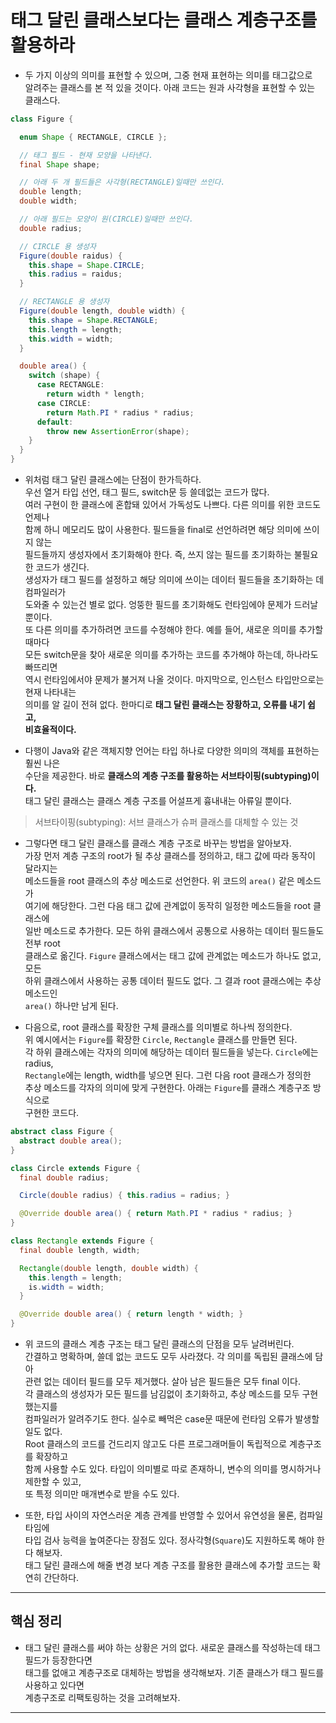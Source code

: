 # 태그 달린 클래스보다는 클래스 계층구조를 활용하라

- 두 가지 이상의 의미를 표현할 수 있으며, 그중 현재 표현하는 의미를 태그값으로  
  알려주는 클래스를 본 적 있을 것이다. 아래 코드는 원과 사각형을 표현할 수 있는 클래스다.

```java
class Figure {

  enum Shape { RECTANGLE, CIRCLE };

  // 태그 필드 - 현재 모양을 나타낸다.
  final Shape shape;

  // 아래 두 개 필드들은 사각형(RECTANGLE)일때만 쓰인다.
  double length;
  double width;

  // 아래 필드는 모양이 원(CIRCLE)일때만 쓰인다.
  double radius;

  // CIRCLE 용 생성자
  Figure(double raidus) {
    this.shape = Shape.CIRCLE;
    this.radius = raidus;
  }

  // RECTANGLE 용 생성자
  Figure(double length, double width) {
    this.shape = Shape.RECTANGLE;
    this.length = length;
    this.width = width;
  }

  double area() {
    switch (shape) {
      case RECTANGLE:
        return width * length;
      case CIRCLE:
        return Math.PI * radius * radius;
      default:
        throw new AssertionError(shape);
    }
  }
}
```

- 위처럼 태그 달린 클래스에는 단점이 한가득하다.  
  우선 열거 타입 선언, 태그 필드, switch문 등 쓸데없는 코드가 많다.  
  여러 구현이 한 클래스에 혼합돼 있어서 가독성도 나쁘다. 다른 의미를 위한 코드도 언제나  
  함께 하니 메모리도 많이 사용한다. 필드들을 final로 선언하려면 해당 의미에 쓰이지 않는  
  필드들까지 생성자에서 초기화해야 한다. 즉, 쓰지 않는 필드를 초기화하는 불필요한 코드가 생긴다.  
  생성자가 태그 필드를 설정하고 해당 의미에 쓰이는 데이터 필드들을 초기화하는 데 컴파일러가  
  도와줄 수 있는건 별로 없다. 엉뚱한 필드를 초기화해도 런타임에야 문제가 드러날 뿐이다.  
  또 다른 의미를 추가하려면 코드를 수정해야 한다. 예를 들어, 새로운 의미를 추가할 때마다  
  모든 switch문을 찾아 새로운 의미를 추가하는 코드를 추가해야 하는데, 하나라도 빠뜨리면  
  역시 런타임에서야 문제가 불거져 나올 것이다. 마지막으로, 인스턴스 타입만으로는 현재 나타내는  
  의미를 알 길이 전혀 없다. 한마디로 **태그 달린 클래스는 장황하고, 오류를 내기 쉽고,**  
  **비효율적이다.**

- 다행이 Java와 같은 객체지향 언어는 타입 하나로 다양한 의미의 객체를 표현하는 훨씬 나은  
  수단을 제공한다. 바로 **클래스의 계층 구조를 활용하는 서브타이핑(subtyping)이다.**  
  태그 달린 클래스는 클래스 계층 구조를 어설프게 흉내내는 아류일 뿐이다.

> 서브타이핑(subtyping): 서브 클래스가 슈퍼 클래스를 대체할 수 있는 것

- 그렇다면 태그 달린 클래스를 클래스 계층 구조로 바꾸는 방법을 알아보자.  
  가장 먼저 계층 구조의 root가 될 추상 클래스를 정의하고, 태그 값에 따라 동작이 달라지는  
  메소드들을 root 클래스의 추상 메소드로 선언한다. 위 코드의 `area()` 같은 메소드가  
  여기에 해당한다. 그런 다음 태그 값에 관계없이 동작히 일정한 메소드들을 root 클래스에  
  일반 메소드로 추가한다. 모든 하위 클래스에서 공통으로 사용하는 데이터 필드들도 전부 root  
  클래스로 옮긴다. `Figure` 클래스에서는 태그 값에 관계없는 메소드가 하나도 없고, 모든  
  하위 클래스에서 사용하는 공통 데이터 필드도 없다. 그 결과 root 클래스에는 추상 메소드인  
  `area()` 하나만 남게 된다.

- 다음으로, root 클래스를 확장한 구체 클래스를 의미별로 하나씩 정의한다.  
  위 예시에서는 `Figure`를 확장한 `Circle`, `Rectangle` 클래스를 만들면 된다.  
  각 하위 클래스에는 각자의 의미에 해당하는 데이터 필드들을 넣는다. `Circle`에는 radius,  
  `Rectangle`에는 length, width를 넣으면 된다. 그런 다음 root 클래스가 정의한  
  추상 메소드를 각자의 의미에 맞게 구현한다. 아래는 `Figure`를 클래스 계층구조 방식으로  
  구현한 코드다.

```java
abstract class Figure {
  abstract double area();
}

class Circle extends Figure {
  final double radius;

  Circle(double radius) { this.radius = radius; }

  @Override double area() { return Math.PI * radius * radius; }
}

class Rectangle extends Figure {
  final double length, width;

  Rectangle(double length, double width) {
    this.length = length;
    is.width = width;
  }

  @Override double area() { return length * width; }
}
```

- 위 코드의 클래스 계층 구조는 태그 달린 클래스의 단점을 모두 날려버린다.  
  간결하고 명확하며, 쓸데 없는 코드도 모두 사라졌다. 각 의미를 독립된 클래스에 담아  
  관련 없는 데이터 필드를 모두 제거했다. 살아 남은 필드들은 모두 final 이다.  
  각 클래스의 생성자가 모든 필드를 남김없이 초기화하고, 추상 메소드를 모두 구현했는지를  
  컴파일러가 알려주기도 한다. 실수로 빼먹은 case문 때문에 런타임 오류가 발생할 일도 없다.  
  Root 클래스의 코드를 건드리지 않고도 다른 프로그래머들이 독립적으로 계층구조를 확장하고  
  함께 사용할 수도 있다. 타입이 의미별로 따로 존재하니, 변수의 의미를 명시하거나 제한할 수 있고,  
  또 특정 의미만 매개변수로 받을 수도 있다.

- 또한, 타입 사이의 자연스러운 계층 관계를 반영할 수 있어서 유연성을 물론, 컴파일 타임에  
  타입 검사 능력을 높여준다는 장점도 있다. 정사각형(`Square`)도 지원하도록 해야 한다 해보자.  
  태그 달린 클래스에 해줄 변경 보다 계층 구조를 활용한 클래스에 추가할 코드는 확연히 간단하다.

---

## 핵심 정리

- 태그 달린 클래스를 써야 하는 상황은 거의 없다. 새로운 클래스를 작성하는데 태그 필드가 등장한다면  
  태그를 없애고 계층구조로 대체하는 방법을 생각해보자. 기존 클래스가 태그 필드를 사용하고 있다면  
  계층구조로 리팩토링하는 것을 고려해보자.

---
